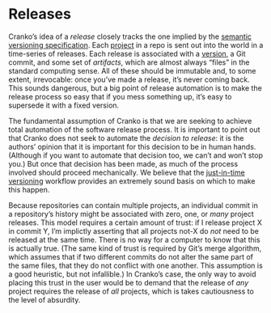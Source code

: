 # Releases

Cranko’s idea of a *release* closely tracks the one implied by the [semantic
versioning specification][semver]. Each [project](./projects.md) in a repo is
sent out into the world in a time-series of releases. Each release is associated
with a [version](./versions.md), a Git commit, and some set of *artifacts*,
which are almost always “files” in the standard computing sense. All of these
should be immutable and, to some extent, irrevocable: once you’ve made a
release, it’s never coming back. This sounds dangerous, but a big point of
release automation is to make the release process so easy that if you mess
something up, it’s easy to supersede it with a fixed version.

[semver]: https://semver.org/

The fundamental assumption of Cranko is that we are seeking to achieve total
automation of the software release process. It is important to point out that
Cranko does not seek to automate the *decision to release*: it is the authors’
opinion that it is important for this decision to be in human hands. (Although
if you want to automate that decision too, we can’t and won’t stop you.) But
once that decision has been made, as much of the process involved should proceed
mechanically. We believe that the [just-in-time versioning][jitv] workflow
provides an extremely sound basis on which to make this happen.

[jitv]: ../jit-versioning/index.md

Because repositories can contain multiple projects, an individual commit in a
repository’s history might be associated with zero, one, or *many* project
releases. This model requires a certain amount of trust: if I release project X
in commit Y, I’m implictly asserting that all projects not-X do *not* need to be
released at the same time. There is no way for a computer to know that this is
actually true. (The same kind of trust is required by Git’s merge algorithm,
which assumes that if two different commits do not alter the same part of the
same files, that they do not conflict with one another. This assumption is a
good heuristic, but not infallible.) In Cranko’s case, the only way to avoid
placing this trust in the user would be to demand that the release of *any*
project requires the release of *all* projects, which is takes cautiousness to
the level of absurdity.
